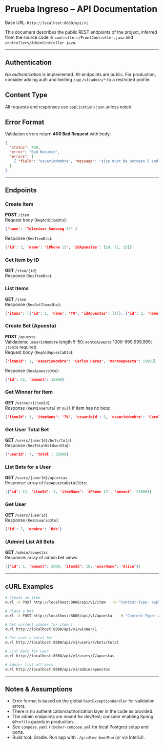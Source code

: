 # Prueba Ingreso – API Documentation

Base URL: `http://localhost:8080/api/v1`

This document describes the public REST endpoints of the project, inferred from the source code in `controllers/FrontController.java` and `controllers/AdminController.java`.

---

## Authentication
_No authentication_ is implemented. All endpoints are public. For production, consider adding auth and limiting `/api/v1/admin/*` to a restricted profile.

## Content Type
All requests and responses use `application/json` unless noted.

## Error Format
Validation errors return **400 Bad Request** with body:

```json
{
  "status": 400,
  "error": "Bad Request",
  "errors": [
    { "field": "usuarioNombre", "message": "size must be between 5 and 50" }
  ]
}
```

---

## Endpoints

### Create Item
**POST** `/item`  
Request body (`ReqAddItemDto`):
```json
{'name': 'Televisor Samsung 55"'}
```
Response (`ResItemDto`):
```json
{'id': 3, 'name': 'iPhone 15', 'idApuestas': [10, 11, 15]}
```

### Get Item by ID
**GET** `/item/{id}`  
Response (`ResItemDto`).

### List Items
**GET** `/item`  
Response (`ResGetItemsDto`):
```json
{'items': [{'id': 1, 'name': 'TV', 'idApuestas': [1]}, {'id': 2, 'name': 'Laptop', 'idApuestas': []}]}
```

### Create Bet (Apuesta)
**POST** `/apuesta`  
Validations: `usuarioNombre` length 5–50; `montoApuesta` 1000–999,999,999; `itemId` required.  
Request body (`ReqAddApuestaDto`):
```json
{'itemId': 1, 'usuarioNombre': 'Carlos Perez', 'montoApuesta': 15000}
```
Response (`ResApuestaDto`):
```json
{'id': 42, 'amount': 15000}
```

### Get Winner for Item
**GET** `/winner/{itemId}`  
Response (`ResWinnerDto`) or `null` if item has no bets:
```json
{'itemId': 1, 'itemName': 'TV', 'usuarioId': 5, 'usuarioNombre': 'Carolina', 'montoApuesta': 99000}
```

### Get User Total Bet
**GET** `/users/{userId}/bets/total`  
Response (`ResTotalBetUserDto`):
```json
{'userId': 7, 'total': 35000}
```

### List Bets for a User
**GET** `/users/{userId}/apuestas`  
Response: array of `ResApuestaDetailDto`:
```json
[{'id': 12, 'itemId': 3, 'itemName': 'iPhone 15', 'amount': 25000}]
```

### Get User
**GET** `/users/{userId}`  
Response (`ResUsuarioDto`):
```json
{'id': 7, 'nombre': 'Bob'}
```

### (Admin) List All Bets
**GET** `/admin/apuestas`  
Response: array of admin bet views:
```json
[{'id': 1, 'amount': 2000, 'itemId': 10, 'userName': 'Alice'}]
```

---

## cURL Examples

```bash
# Create an item
curl -X POST http://localhost:8080/api/v1/item   -H "Content-Type: application/json"   -d '{"name":"TV"}'

# Place a bet
curl -X POST http://localhost:8080/api/v1/apuesta   -H "Content-Type: application/json"   -d '{"itemId":1,"usuarioNombre":"Carlos Perez","montoApuesta":15000}'

# Get current winner for item 1
curl http://localhost:8080/api/v1/winner/1

# Get user's total bet
curl http://localhost:8080/api/v1/users/7/bets/total

# List bets for user
curl http://localhost:8080/api/v1/users/7/apuestas

# Admin: list all bets
curl http://localhost:8080/api/v1/admin/apuestas
```

---

## Notes & Assumptions
- Error format is based on the global `RestExceptionHandler` for validation errors.
- There is no authentication/authorization layer in the code as provided.
- The admin endpoints are meant for dev/test; consider enabling Spring `@Profile` guards in production.
- See `compose.yaml` / `docker-compose.yml` for local Postgres setup and ports.
- Build tool: Gradle. Run app with `./gradlew bootRun` (or via IntelliJ).

